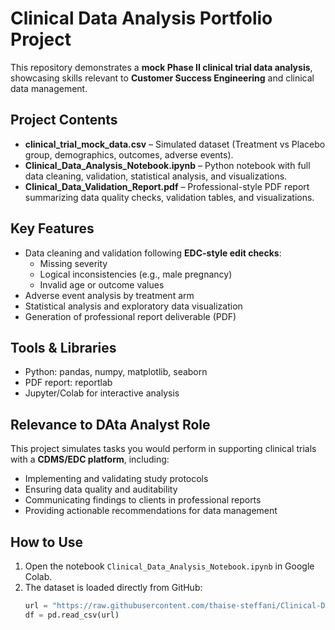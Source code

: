 # Clinical Data Analysis Portfolio Project

This repository demonstrates a **mock Phase II clinical trial data analysis**, showcasing skills relevant to **Customer Success Engineering** and clinical data management.

## Project Contents
- **clinical_trial_mock_data.csv** – Simulated dataset (Treatment vs Placebo group, demographics, outcomes, adverse events).  
- **Clinical_Data_Analysis_Notebook.ipynb** – Python notebook with full data cleaning, validation, statistical analysis, and visualizations.  
- **Clinical_Data_Validation_Report.pdf** – Professional-style PDF report summarizing data quality checks, validation tables, and visualizations.

## Key Features
- Data cleaning and validation following **EDC-style edit checks**:
  - Missing severity
  - Logical inconsistencies (e.g., male pregnancy)
  - Invalid age or outcome values
- Adverse event analysis by treatment arm
- Statistical analysis and exploratory data visualization
- Generation of professional report deliverable (PDF)

## Tools & Libraries
- Python: pandas, numpy, matplotlib, seaborn
- PDF report: reportlab
- Jupyter/Colab for interactive analysis

## Relevance to DAta Analyst Role
This project simulates tasks you would perform in supporting clinical trials with a **CDMS/EDC platform**, including:  
- Implementing and validating study protocols  
- Ensuring data quality and auditability  
- Communicating findings to clients in professional reports  
- Providing actionable recommendations for data management  

## How to Use
1. Open the notebook `Clinical_Data_Analysis_Notebook.ipynb` in Google Colab.  
2. The dataset is loaded directly from GitHub:  
   ```python
   url = "https://raw.githubusercontent.com/thaise-steffani/Clinical-Data-Analysis-Portfolio-Project/main/clinical_trial_mock_data.csv"
   df = pd.read_csv(url)
